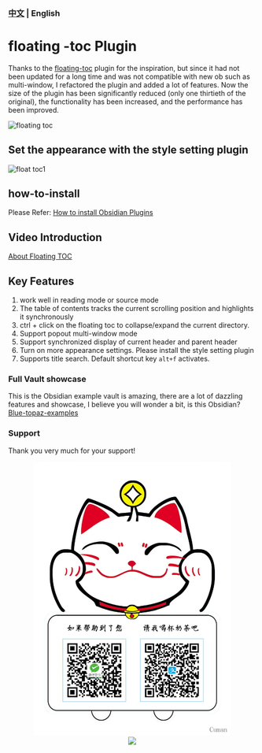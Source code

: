 ### [中文](./README-zh_cn.md) | English
# floating -toc Plugin

   
Thanks to the [floating-toc](https://github.com/curtgrimes/obsidian-floating-toc-plugin) plugin for the inspiration, but since it had not been updated for a long time and was not compatible with new ob such as multi-window, I refactored the plugin and added a lot of features. Now the size of the plugin has been significantly reduced (only one thirtieth of the original), the functionality has been increased, and the performance has been improved.

![floating toc](https://github.com/user-attachments/assets/b64c3add-b285-4756-8d74-58a872caf958)

 

## Set the appearance with the style setting plugin
![float toc1](https://user-images.githubusercontent.com/42957010/195370659-d77a7c31-1711-42b3-80fc-3b9a06eb9b0c.gif)

## how-to-install

Please Refer: [How to install Obsidian Plugins](https://forum.obsidian.md/t/plugins-mini-faq/7737)

## Video Introduction

[About Floating TOC](https://www.bilibili.com/video/BV1Ze4y1C7Yw/)

## Key Features

1. work well  in reading mode or  source mode
2. The table of contents tracks the current scrolling position and highlights it synchronously
3. ctrl + click on the floating toc to collapse/expand the current directory.
4. Support popout multi-window mode
5. Support synchronized display  of current header and parent header
6. Turn on more appearance settings. Please install the style setting plugin
7. Supports title search. Default shortcut key `alt+f` activates.

### Full Vault showcase

This is the Obsidian example vault is amazing, there are a lot of dazzling features and showcase, I believe you will wonder a bit, is this Obsidian?
[Blue-topaz-examples](https://github.com/cumany/Blue-topaz-examples)


### Support

Thank you very much for your support!

<div align="center">
<img src="https://raw.githubusercontent.com/cumany/cumany/main/pic/202209192228895.png" width="400px">
</div>


<div align="center"><a href="https://www.buymeacoffee.com/Cuman"><img src="https://img.buymeacoffee.com/button-api/?text=Buy me a coffee &emoji=&slug=Cuman&button_colour=BD5FFF&font_colour=ffffff&font_family=Poppins&outline_colour=000000&coffee_colour=FFDD00" /></a>
</div>
